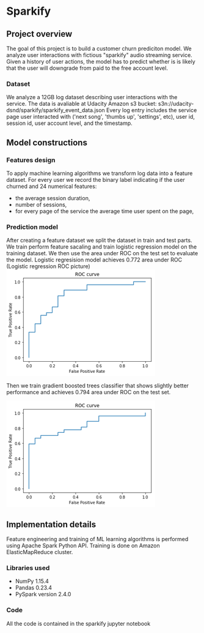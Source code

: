 # Sparkify
## Project overview
The goal of this project is to build a customer churn prediciton model. We analyze user interactions with
fictious "sparkify" audio streaming service. Given a history of user actions, the model
has to predict whether is is likely that the user will downgrade from paid to the free account level.
### Dataset
We analyze a 12GB log dataset describing user interactions with the service. The data is avaliable at Udacity Amazon s3 bucket: s3n://udacity-dsnd/sparkify/sparkify_event_data.json
Every log entry includes the service page user interacted with ('next song', 'thumbs up', 'settings', etc),
user id, session id, user account level, and the timestamp.

## Model constructions
### Features design
To apply machine learning algorithms we transform log data into a feature dataset.
For every user we record the binary label indicating if the user churned and 24 numerical features: 
* the average session duration, 
* number of sessions, 
* for every page of the service 
the average time user spent on the page, 

### Prediction model
After creating a feature dataset we split the dataset in train and test parts.
We train perform feature sacaling and train logistic regression model on the training dataset.
We then use the area under ROC on the test set to evaluate the model. 
Logistic regresision model achieves 0.772 area under ROC
(Logistic regression  ROC picture)
![alt text](https://github.com/neshitov/Sparkify/blob/master/lr_roc.png)

Then we train gradient boosted trees classifier that shows slightly better performance and achieves
0.794 area under ROC on the test set.

![alt text](https://github.com/neshitov/Sparkify/blob/master/gb_roc.png)
## Implementation details
Feature engineering and training of ML learning algorithms is performed using Apache Spark Python API.
Training is done on Amazon ElasticMapReduce cluster.
### Libraries used
* NumPy 1.15.4
* Pandas 0.23.4
* PySpark version 2.4.0
### Code
All the code is contained in the sparkify jupyter notebook

